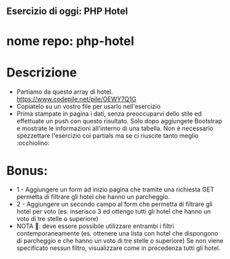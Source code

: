 ## Esercizio di oggi: PHP Hotel
# nome repo: php-hotel
# Descrizione
- Partiamo da questo array di hotel. https://www.codepile.net/pile/OEWY7Q1G
- Copiatelo su un vostro file per usarlo nell'esercizio
- Prima stampate in pagina i dati, senza preoccuparvi dello stile ed effettuate un push con questo risultato.
Solo dopo aggiungete Bootstrap e mostrate le informazioni all'interno di una tabella.
Non è necessario spezzettare l'esercizio coi partials ma se ci riuscite tanto meglio :occhiolino:
# Bonus:
- 1 - Aggiungere un form ad inizio pagina che tramite una richiesta GET permetta di filtrare gli hotel che hanno un parcheggio.
- 2 - Aggiungere un secondo campo al form che permetta di filtrare gli hotel per voto (es. inserisco 3 ed ottengo tutti gli hotel che hanno un voto di tre stelle o superiore)
- NOTA :mega:: deve essere possibile utilizzare entrambi i filtri contemporaneamente (es. ottenere una lista con hotel che dispongono di parcheggio e che hanno un voto di tre stelle o superiore)
Se non viene specificato nessun filtro, visualizzare come in precedenza tutti gli hotel.